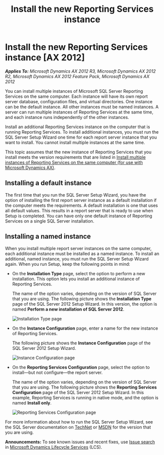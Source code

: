 ﻿---
title: Install the new Reporting Services instance
TOCTitle: Install the new Reporting Services instance
ms:assetid: 4dcad543-cd17-4d98-81ac-13506d5404f0
ms:mtpsurl: https://technet.microsoft.com/en-us/library/Hh389770(v=AX.60)
ms:contentKeyID: 36899749
ms.date: 06/03/2014
mtps_version: v=AX.60
---

# Install the new Reporting Services instance [AX 2012]


_**Applies To:** Microsoft Dynamics AX 2012 R3, Microsoft Dynamics AX 2012 R2, Microsoft Dynamics AX 2012 Feature Pack, Microsoft Dynamics AX 2012_

You can install multiple instances of Microsoft SQL Server Reporting Services on the same computer. Each instance will have its own report server database, configuration files, and virtual directories. One instance can be the default instance. All other instances must be named instances. A server can run multiple instances of Reporting Services at the same time, and each instance runs independently of the other instances.

Install an additional Reporting Services instance on the computer that is running Reporting Services. To install additional instances, you must run the SQL Server Setup Wizard one time for each report server instance that you want to install. You cannot install multiple instances at the same time.

This topic assumes that the new instance of Reporting Services that you install meets the version requirements that are listed in [Install multiple instances of Reporting Services on the same computer (for use with Microsoft Dynamics AX)](install-multiple-instances-of-reporting-services-on-the-same-computer-for-use-with-microsoft-dynamics-ax.md).

## Installing a default instance

The first time that you run the SQL Server Setup Wizard, you have the option of installing the first report server instance as a default installation if the computer meets the requirements. A default installation is one that uses all default values. This results in a report server that is ready to use when Setup is completed. You can have only one default instance of Reporting Services on a single SQL Server installation.

## Installing a named instance

When you install multiple report server instances on the same computer, each additional instance must be installed as a named instance. To install an additional, named instance, you must run the SQL Server Setup Wizard again. When you run Setup, keep the following points in mind:

  - On the **Installation Type** page, select the option to perform a new installation. This option lets you install an additional instance of Reporting Services.
    
    The name of the option varies, depending on the version of SQL Server that you are using. The following picture shows the **Installation Type** page of the SQL Server 2012 Setup Wizard. In this version, the option is named **Perform a new installation of SQL Server 2012**.
    
    ![Installation Type page](images/Hh389770.BI_A(AX.60).png "Installation Type page")

  - On the **Instance Configuration** page, enter a name for the new instance of Reporting Services.
    
    The following picture shows the **Instance Configuration** page of the SQL Server 2012 Setup Wizard.
    
    ![Instance Configuration page](images/Hh389770.BI_SQLSetup_InstanceConfig(AX.60).png "Instance Configuration page")

  - On the **Reporting Services Configuration** page, select the option to install—but not configure—the report server.
    
    The name of the option varies, depending on the version of SQL Server that you are using. The following picture shows the **Reporting Services Configuration** page of the SQL Server 2012 Setup Wizard. In this example, Reporting Services is running in native mode, and the option is named **Install only**.
    
    ![Reporting Services Configuration page](images/Hh389770.BI_SQLSetup_SSRSConfig(AX.60).png "Reporting Services Configuration page")

For more information about how to run the SQL Server Setup Wizard, see the SQL Server documentation on [TechNet](http://technet.microsoft.com/en-us/library/bb545450\(v=msdn.10+\).aspx) or [MSDN](http://msdn.microsoft.com/en-us/library/bb545450\(v=msdn.10+\).aspx) for the version that you are using.

  
**Announcements:** To see known issues and recent fixes, use [Issue search](http://go.microsoft.com/fwlink/?linkid=389258) in [Microsoft Dynamics Lifecycle Services](http://go.microsoft.com/fwlink/?linkid=306505) (LCS).


